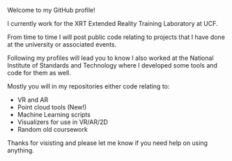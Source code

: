 <!-- ### Hi there 👋 -->

Welcome to my GitHub profile! 

I currently work for the XRT Extended Reality Training Laboratory at UCF. 

From time to time I will post public code relating to projects that I have done at the university or associated events. 

Following my profiles will lead you to know I also worked at the National Institute of Standards and Technology where I developed some tools and code for them as well. 

Mostly you will in my repositories either code relating to: 

- VR and AR
- Point cloud tools (New!) 
- Machine Learning scripts
- Visualizers for use in VR/AR/2D
- Random old coursework 

Thanks for visisting and please let me know if you need help on using anything.





<!--
[![Hits](https://hits.seeyoufarm.com/api/count/incr/badge.svg?url=https%3A%2F%2Fgithub.com%2FOvercodedStack%2FOvercodedStack&count_bg=%2379C83D&title_bg=%23555555&icon=&icon_color=%23E7E7E7&title=Profile+Hits&edge_flat=false)](https://hits.seeyoufarm.com)
**OvercodedStack/OvercodedStack** is a ✨ _special_ ✨ repository because its `README.md` (this file) appears on your GitHub profile.

Here are some ideas to get you started:

- 🔭 I’m currently working on ...
- 🌱 I’m currently learning ...
- 👯 I’m looking to collaborate on ...
- 🤔 I’m looking for help with ...
- 💬 Ask me about ...
- 📫 How to reach me: ...
- 😄 Pronouns: ...
- ⚡ Fun fact: ...
-->
